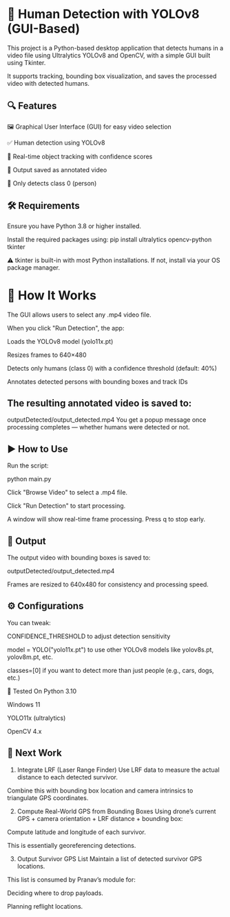 # 📌 Human Detection with YOLOv8 (GUI-Based)
This project is a Python-based desktop application that detects humans in a video file using Ultralytics YOLOv8 and OpenCV, with a simple GUI built using Tkinter.

It supports tracking, bounding box visualization, and saves the processed video with detected humans.

## 🔍 Features
🖼️ Graphical User Interface (GUI) for easy video selection

✅ Human detection using YOLOv8

🧠 Real-time object tracking with confidence scores

💾 Output saved as annotated video

📌 Only detects class 0 (person)

## 🛠️ Requirements
Ensure you have Python 3.8 or higher installed.

Install the required packages using:
    pip install ultralytics opencv-python tkinter

⚠️ tkinter is built-in with most Python installations. If not, install via your OS package manager.

# 🧠 How It Works
The GUI allows users to select any .mp4 video file.

When you click "Run Detection", the app:

Loads the YOLOv8 model (yolo11x.pt)

Resizes frames to 640×480

Detects only humans (class 0) with a confidence threshold (default: 40%)

Annotates detected persons with bounding boxes and track IDs

## The resulting annotated video is saved to:
 outputDetected/output_detected.mp4
You get a popup message once processing completes — whether humans were detected or not.

## ▶️ How to Use
Run the script:


python main.py

Click "Browse Video" to select a .mp4 file.

Click "Run Detection" to start processing.

A window will show real-time frame processing. Press q to stop early.

## 📂 Output
The output video with bounding boxes is saved to:

outputDetected/output_detected.mp4

Frames are resized to 640x480 for consistency and processing speed.

## ⚙️ Configurations
You can tweak:

CONFIDENCE_THRESHOLD to adjust detection sensitivity

model = YOLO("yolo11x.pt") to use other YOLOv8 models like yolov8s.pt, yolov8m.pt, etc.

classes=[0] if you want to detect more than just people (e.g., cars, dogs, etc.)

🧪 Tested On
Python 3.10

Windows 11

YOLO11x (ultralytics)

OpenCV 4.x

## 🧱 Next Work

1. Integrate LRF (Laser Range Finder)
Use LRF data to measure the actual distance to each detected survivor.

Combine this with bounding box location and camera intrinsics to triangulate GPS coordinates.

2. Compute Real-World GPS from Bounding Boxes
Using drone’s current GPS + camera orientation + LRF distance + bounding box:

Compute latitude and longitude of each survivor.

This is essentially georeferencing detections.

3. Output Survivor GPS List
Maintain a list of detected survivor GPS locations.

This list is consumed by Pranav’s module for:

Deciding where to drop payloads.

Planning reflight locations.
